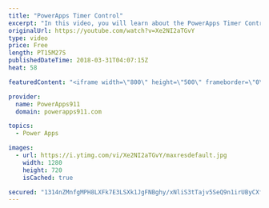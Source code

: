 ```yaml
---
title: "PowerApps Timer Control"
excerpt: "In this video, you will learn about the PowerApps Timer Control. We build an example timer app that logs data to a collection, we look at how to use the timer to control navigation (put people in timeout), how to do a PowerApps Timer Reset, start, stop, and more. Fun times.  Video: PowerApps Collections"
originalUrl: https://youtube.com/watch?v=Xe2NI2aTGvY
type: video
price: Free
length: PT15M27S
publishedDateTime: 2018-03-31T04:07:15Z
heat: 58

featuredContent: "<iframe width=\"800\" height=\"500\" frameborder=\"0\" src=\"https://www.youtube.com/embed/Xe2NI2aTGvY\" allow=\"accelerometer; autoplay; encrypted-media; gyroscope; picture-in-picture\" allowfullscreen></iframe>"

provider:
  name: PowerApps911
  domain: powerapps911.com

topics:
  - Power Apps

images:
  - url: https://i.ytimg.com/vi/Xe2NI2aTGvY/maxresdefault.jpg
    width: 1280
    height: 720
    isCached: true

secured: "1314nZMnfgMPH8LXFk7E3LSXk1JgFNBghy/xNliS3tTajv5SeQ9n1irUByCXfVCiV4UNyIZO89bXKJBmGG6kMLPdhCj/Y4wn9Re8z1bOgDHx/1nAM6Cx4a0x1ZIT7Il9Ru5Y2AwmwVzlr3UOEvFzjntO2hBBgfm8eIosFfjOb9Tw98DwOr106YvnrwPcSW2s8APf+nfkb5XNTXn8QMnqIwZTgT5RbcyGnaDuxVgL+cxrN9ZvWz1YYVfJOe7S3GcDSmO6fs9/D4cVLAWpWzMSqypEvYIjw9x32qEKgDVeLezVG4XHgUGpIg/ADhIzETDVMyNt5Jao5zd17Ft3SOUJazlpM7d96F8/ooSjZdMsaVpNHr4thnmlXyUdA6yQiPew5OzaA173X7r4mqzVg3vHhre73kTB9ucVe0gCAUXiP5I=;RgolIi9F1kZS5vyKq5pbEw=="
---
```


